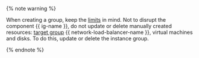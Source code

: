 {% note warning %}

When creating a group, keep the [limits](../../compute/concepts/limits.md) in mind. Not to disrupt the component {{ ig-name }}, do not update or delete manually created resources: [target group](../../network-load-balancer/concepts/target-resources.md) {{ network-load-balancer-name }}, virtual machines and disks. To do this, update or delete the instance group.

{% endnote %}
